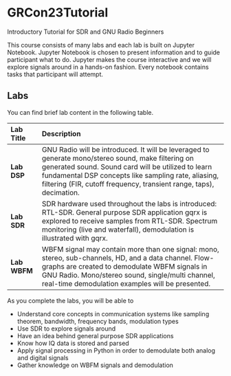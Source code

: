 # GRCon23Tutorial
Introductory Tutorial for SDR and GNU Radio Beginners

This course consists of many labs and each lab is built on Jupyter Notebook. Jupyter Notebook is chosen to present information and to guide participant what to do. Jupyter makes the course interactive and we will explore signals around in a hands-on fashion. Every notebook contains tasks that participant will attempt.  

## Labs

You can find brief lab content in the following table. 

| Lab Title             | Description |
| :-------------------- | :----------- |
| **Lab DSP** | GNU Radio will be introduced. It will be leveraged to generate mono/stereo sound, make filtering on generated sound. Sound card will be utilized to learn fundamental DSP concepts like sampling rate, aliasing, filtering (FIR, cutoff frequency, transient range, taps), decimation. |
| **Lab SDR** | SDR hardware used throughout the labs is introduced: RTL-SDR. General purpose SDR application gqrx is explored to receive samples from RTL-SDR. Spectrum monitoring (live and waterfall), demodulation is illustrated with gqrx.   |
| **Lab WBFM** | WBFM signal may contain more than one signal: mono, stereo, sub-channels, HD, and a data channel. Flow-graphs are created to demodulate WBFM signals in GNU Radio. Mono/stereo sound, single/multi channel, real-time demodulation examples will be presented.  |

As you complete the labs, you will be able to
* Understand core concepts in communication systems like sampling theorem, bandwidth, frequency bands, modulation types
* Use SDR to explore signals around
* Have an idea behind general purpose SDR applications
* Know how IQ data is stored and parsed
* Apply signal processing in Python in order to demodulate both analog and digital signals
* Gather knowledge on WBFM signals and demodulation
